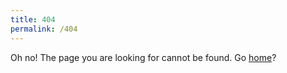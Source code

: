 ```yaml
---
title: 404
permalink: /404
---
```

Oh no! The page you are looking for cannot be found. Go [home](/)?

